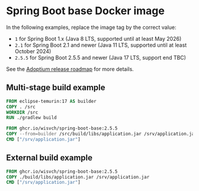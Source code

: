 # Spring Boot base Docker image

In the following examples, replace the image tag by the correct value:

- `1` for Spring Boot 1.x (Java 8 LTS, supported until at least May 2026)
- `2.1` for Spring Boot 2.1 and newer (Java 11 LTS, supported until at least October 2024)
- `2.5.5` for Spring Boot 2.5.5 and newer (Java 17 LTS, support end TBC)

See the [Adoptium release roadmap](https://adoptium.net/support#roadmap) for
more details.

## Multi-stage build example

```Dockerfile
FROM eclipse-temurin:17 AS builder
COPY . /src
WORKDIR /src
RUN ./gradlew build

FROM ghcr.io/wisvch/spring-boot-base:2.5.5
COPY --from=builder /src/build/libs/application.jar /srv/application.jar
CMD ["/srv/application.jar"]
```

## External build example

```Dockerfile
FROM ghcr.io/wisvch/spring-boot-base:2.5.5
COPY ./build/libs/application.jar /srv/application.jar
CMD ["/srv/application.jar"]
```
